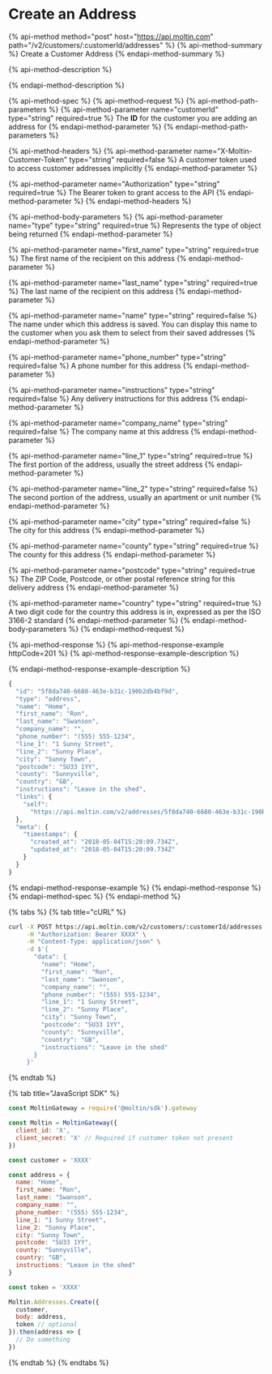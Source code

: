 # Create an Address

{% api-method method="post" host="https://api.moltin.com" path="/v2/customers/:customerId/addresses" %}
{% api-method-summary %}
Create a Customer Address
{% endapi-method-summary %}

{% api-method-description %}

{% endapi-method-description %}

{% api-method-spec %}
{% api-method-request %}
{% api-method-path-parameters %}
{% api-method-parameter name="customerId" type="string" required=true %}
The **ID** for the customer you are adding an address for
{% endapi-method-parameter %}
{% endapi-method-path-parameters %}

{% api-method-headers %}
{% api-method-parameter name="X-Moltin-Customer-Token" type="string" required=false %}
A customer token used to access customer addresses implicitly
{% endapi-method-parameter %}

{% api-method-parameter name="Authorization" type="string" required=true %}
The Bearer token to grant access to the API
{% endapi-method-parameter %}
{% endapi-method-headers %}

{% api-method-body-parameters %}
{% api-method-parameter name="type" type="string" required=true %}
Represents the type of object being returned
{% endapi-method-parameter %}

{% api-method-parameter name="first\_name" type="string" required=true %}
The first name of the recipient on this address
{% endapi-method-parameter %}

{% api-method-parameter name="last\_name" type="string" required=true %}
The last name of the recipient on this address
{% endapi-method-parameter %}

{% api-method-parameter name="name" type="string" required=false %}
The name under which this address is saved. You can display this name to the customer when you ask them to select from their saved addresses
{% endapi-method-parameter %}

{% api-method-parameter name="phone\_number" type="string" required=false %}
A phone number for this address
{% endapi-method-parameter %}

{% api-method-parameter name="instructions" type="string" required=false %}
Any delivery instructions for this address
{% endapi-method-parameter %}

{% api-method-parameter name="company\_name" type="string" required=false %}
The company name at this address
{% endapi-method-parameter %}

{% api-method-parameter name="line\_1" type="string" required=true %}
The first portion of the address, usually the street address
{% endapi-method-parameter %}

{% api-method-parameter name="line\_2" type="string" required=false %}
The second portion of the address, usually an apartment or unit number
{% endapi-method-parameter %}

{% api-method-parameter name="city" type="string" required=false %}
The city for this address
{% endapi-method-parameter %}

{% api-method-parameter name="county" type="string" required=true %}
The county for this address
{% endapi-method-parameter %}

{% api-method-parameter name="postcode" type="string" required=true %}
The ZIP Code, Postcode, or other postal reference string for this delivery address
{% endapi-method-parameter %}

{% api-method-parameter name="country" type="string" required=true %}
A two digit code for the country this address is in, expressed as per the ISO 3166-2 standard
{% endapi-method-parameter %}
{% endapi-method-body-parameters %}
{% endapi-method-request %}

{% api-method-response %}
{% api-method-response-example httpCode=201 %}
{% api-method-response-example-description %}

{% endapi-method-response-example-description %}

```javascript
{
  "id": "5f8da740-6680-463e-b31c-190b2db4bf9d",
  "type": "address",
  "name": "Home",
  "first_name": "Ron",
  "last_name": "Swanson",
  "company_name": "",
  "phone_number": "(555) 555-1234",
  "line_1": "1 Sunny Street",
  "line_2": "Sunny Place",
  "city": "Sunny Town",
  "postcode": "SU33 1YY",
  "county": "Sunnyville",
  "country": "GB",
  "instructions": "Leave in the shed",
  "links": {
    "self":
      "https://api.moltin.com/v2/addresses/5f8da740-6680-463e-b31c-190b2db4bf9d"
  },
  "meta": {
    "timestamps": {
      "created_at": "2018-05-04T15:20:09.734Z",
      "updated_at": "2018-05-04T15:20:09.734Z"
    }
  }
}
```
{% endapi-method-response-example %}
{% endapi-method-response %}
{% endapi-method-spec %}
{% endapi-method %}

{% tabs %}
{% tab title="cURL" %}
```bash
curl -X POST https://api.moltin.com/v2/customers/:customerId/addresses \
     -H "Authorization: Bearer XXXX" \
     -H "Content-Type: application/json" \
     -d $'{
       "data": {
         "name": "Home",
         "first_name": "Ron",
         "last_name": "Swanson",
         "company_name": "",
         "phone_number": "(555) 555-1234",
         "line_1": "1 Sunny Street",
         "line_2": "Sunny Place",
         "city": "Sunny Town",
         "postcode": "SU33 1YY",
         "county": "Sunnyville",
         "country": "GB",
         "instructions": "Leave in the shed"
       }
     }'
```
{% endtab %}

{% tab title="JavaScript SDK" %}
```javascript
const MoltinGateway = require('@moltin/sdk').gateway

const Moltin = MoltinGateway({
  client_id: 'X',
  client_secret: 'X' // Required if customer token not present
})

const customer = 'XXXX'

const address = {
  name: "Home",
  first_name: "Ron",
  last_name: "Swanson",
  company_name: "",
  phone_number: "(555) 555-1234",
  line_1: "1 Sunny Street",
  line_2: "Sunny Place",
  city: "Sunny Town",
  postcode: "SU33 1YY",
  county: "Sunnyville",
  country: "GB",
  instructions: "Leave in the shed"
}

const token = 'XXXX'

Moltin.Addresses.Create({
  customer,
  body: address,
  token // optional
}).then(address => {
  // Do something
})
```
{% endtab %}
{% endtabs %}

